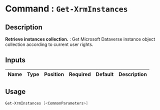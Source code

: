 # Command : `Get-XrmInstances` 

## Description

**Retrieve instances collection.** : Get Microsoft Dataverse instance object collection according to current user rights.

## Inputs

Name|Type|Position|Required|Default|Description
----|----|--------|--------|-------|-----------


## Usage

```Powershell 
Get-XrmInstances [<CommonParameters>]
``` 


